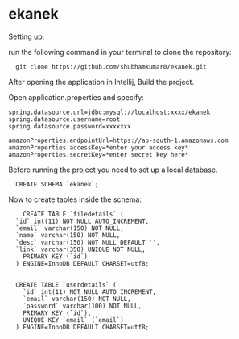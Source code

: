 # ekanek

Setting up:

run the following command in your terminal to clone the repository:
```
  git clone https://github.com/shubhamkumar0/ekanek.git
```
After opening the application in Intellij, Build the project.

Open application.properties and specify:
```
spring.datasource.url=jdbc:mysql://localhost:xxxx/ekanek
spring.datasource.username=root
spring.datasource.password=xxxxxxx

amazonProperties.endpointUrl=https://ap-south-1.amazonaws.com
amazonProperties.accessKey=*enter your access key*
amazonProperties.secretKey=*enter secret key here* 
```

Before running the project you need to set up a local database.
```
  CREATE SCHEMA `ekanek`;
```
Now to create tables inside the schema: 
```
    CREATE TABLE `filedetails` (
  `id` int(11) NOT NULL AUTO_INCREMENT,
  `email` varchar(150) NOT NULL,
  `name` varchar(150) NOT NULL,
  `desc` varchar(150) NOT NULL DEFAULT '',
  `link` varchar(350) UNIQUE NOT NULL,
    PRIMARY KEY (`id`)
  ) ENGINE=InnoDB DEFAULT CHARSET=utf8;


  CREATE TABLE `userdetails` (
    `id` int(11) NOT NULL AUTO_INCREMENT,
    `email` varchar(150) NOT NULL,
    `password` varchar(100) NOT NULL,
    PRIMARY KEY (`id`),
    UNIQUE KEY `email` (`email`)
  ) ENGINE=InnoDB DEFAULT CHARSET=utf8;

```


